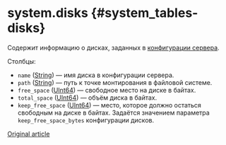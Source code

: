 # system.disks {#system_tables-disks}

Cодержит информацию о дисках, заданных в [конфигурации сервера](../engines/table-engines/mergetree-family/mergetree.md#table_engine-mergetree-multiple-volumes_configure).

Столбцы:

-   `name` ([String](../sql-reference/data-types/string.md)) — имя диска в конфигурации сервера.
-   `path` ([String](../sql-reference/data-types/string.md)) — путь к точке монтирования в файловой системе.
-   `free_space` ([UInt64](../sql-reference/data-types/int-uint.md)) — свободное место на диске в байтах.
-   `total_space` ([UInt64](../sql-reference/data-types/int-uint.md)) — объём диска в байтах.
-   `keep_free_space` ([UInt64](../sql-reference/data-types/int-uint.md)) — место, которое должно остаться свободным на диске в байтах. Задаётся значением параметра `keep_free_space_bytes` конфигурации дисков.

[Original article](https://clickhouse.tech/docs/ru/operations/system_tables/disks) <!--hide-->
